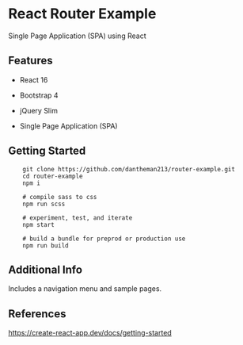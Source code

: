 # React Router Example

Single Page Application (SPA) using React

## Features

* React 16

* Bootstrap 4

* jQuery Slim

* Single Page Application (SPA)


## Getting Started

```
    git clone https://github.com/dantheman213/router-example.git
    cd router-example
    npm i

    # compile sass to css
    npm run scss
    
    # experiment, test, and iterate
    npm start
    
    # build a bundle for preprod or production use
    npm run build 
```

## Additional Info

Includes a navigation menu and sample pages.

## References

https://create-react-app.dev/docs/getting-started
